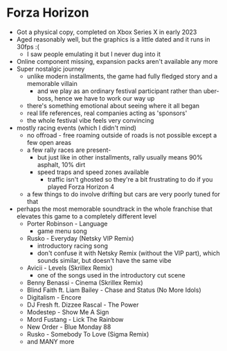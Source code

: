# Forza Horizon

- Got a physical copy, completed on Xbox Series X in early 2023
- Aged reasonably well, but the graphics is a little dated and it runs in 30fps :(
  - I saw people emulating it but I never dug into it
- Online component missing, expansion packs aren't available any more
- Super nostalgic journey
  - unlike modern installments, the game had fully fledged story and a memorable villain
    - and we play as an ordinary festival participant rather than uber-boss, hence we have to work our way up
  - there's something emotional about seeing where it all began
  - real life references, real companies acting as 'sponsors'
  - the whole festival vibe feels very convincing
- mostly racing events (which I didn't mind)
  - no offroad - free roaming outside of roads is not possible except a few open areas
  - a few rally races are present-
    - but just like in other installments, rally usually means 90% asphalt, 10% dirt
    - speed traps and speed zones available
      - traffic isn't ghosted so they're a bit frustrating to do if you played Forza Horizon 4
  - a few things to do involve drifting but cars are very poorly tuned for that
- perhaps the most memorable soundtrack in the whole franchise that elevates this game to a completely different level
  - Porter Robinson - Language
    - game menu song
  - Rusko - Everyday (Netsky VIP Remix)
    - introductory racing song
    - don't confuse it with Netsky Remix (without the VIP part), which sounds similar, but doesn't have the same vibe
  - Avicii - Levels (Skrillex Remix)
    - one of the songs used in the introductory cut scene
  - Benny Benassi - Cinema (Skrillex Remix)
  - Blind Faith ft. Liam Bailey - Chase and Status (No More Idols)
  - Digitalism - Encore
  - DJ Fresh ft. Dizzee Rascal - The Power
  - Modestep - Show Me A Sign
  - Mord Fustang - Lick The Rainbow
  - New Order - Blue Monday 88
  - Rusko - Somebody To Love (Sigma Remix)
  - and MANY more
